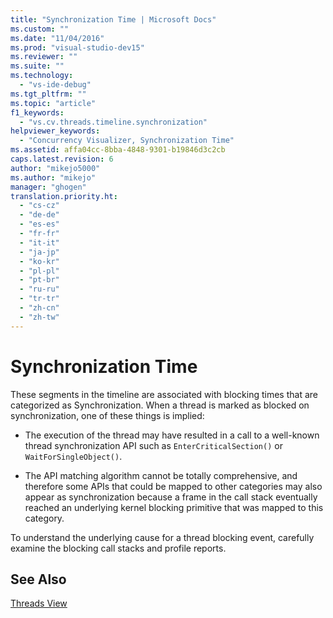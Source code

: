 ```yaml
---
title: "Synchronization Time | Microsoft Docs"
ms.custom: ""
ms.date: "11/04/2016"
ms.prod: "visual-studio-dev15"
ms.reviewer: ""
ms.suite: ""
ms.technology: 
  - "vs-ide-debug"
ms.tgt_pltfrm: ""
ms.topic: "article"
f1_keywords: 
  - "vs.cv.threads.timeline.synchronization"
helpviewer_keywords: 
  - "Concurrency Visualizer, Synchronization Time"
ms.assetid: affa04cc-8bba-4848-9301-b19846d3c2cb
caps.latest.revision: 6
author: "mikejo5000"
ms.author: "mikejo"
manager: "ghogen"
translation.priority.ht: 
  - "cs-cz"
  - "de-de"
  - "es-es"
  - "fr-fr"
  - "it-it"
  - "ja-jp"
  - "ko-kr"
  - "pl-pl"
  - "pt-br"
  - "ru-ru"
  - "tr-tr"
  - "zh-cn"
  - "zh-tw"
---
```

# Synchronization Time
These segments in the timeline are associated with blocking times that are categorized as Synchronization. When a thread is marked as blocked on synchronization, one of these things is implied:  
  
-   The execution of the thread may have resulted in a call to a well-known thread synchronization API such as `EnterCriticalSection()` or `WaitForSingleObject()`.  
  
-   The API matching algorithm cannot be totally comprehensive, and therefore some APIs that could be mapped to other categories may also appear as synchronization because a frame in the call stack eventually reached an underlying kernel blocking primitive that was mapped to this category.  
  
 To understand the underlying cause for a thread blocking event, carefully examine the blocking call stacks and profile reports.  
  
## See Also  
 [Threads View](../profiling/threads-view-parallel-performance.md)
